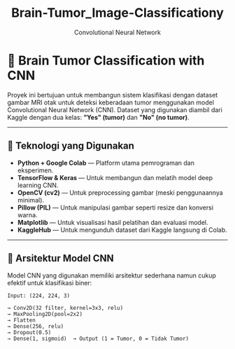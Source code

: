 # 
<h1 align="center"> Brain-Tumor_Image-Classificationy</h1>
<p align="center"> Convolutional Neural Network</p>

# 🧠 Brain Tumor Classification with CNN

Proyek ini bertujuan untuk membangun sistem klasifikasi dengan dataset gambar MRI otak untuk deteksi keberadaan tumor menggunakan model Convolutional Neural Network (CNN). Dataset yang digunakan diambil dari Kaggle dengan dua kelas: **"Yes" (tumor)** dan **"No" (no tumor)**.

---

## 🔧 Teknologi yang Digunakan

- **Python + Google Colab** — Platform utama pemrograman dan eksperimen.
- **TensorFlow & Keras** — Untuk membangun dan melatih model deep learning CNN.
- **OpenCV (cv2)** — Untuk preprocessing gambar (meski penggunaannya minimal).
- **Pillow (PIL)** — Untuk manipulasi gambar seperti resize dan konversi warna.
- **Matplotlib** — Untuk visualisasi hasil pelatihan dan evaluasi model.
- **KaggleHub** — Untuk mengunduh dataset dari Kaggle langsung di Colab.

---

## 🧠 Arsitektur Model CNN

Model CNN yang digunakan memiliki arsitektur sederhana namun cukup efektif untuk klasifikasi biner:

```text
Input: (224, 224, 3)

→ Conv2D(32 filter, kernel=3x3, relu)
→ MaxPooling2D(pool=2x2)
→ Flatten
→ Dense(256, relu)
→ Dropout(0.5)
→ Dense(1, sigmoid)  → Output (1 = Tumor, 0 = Tidak Tumor)
